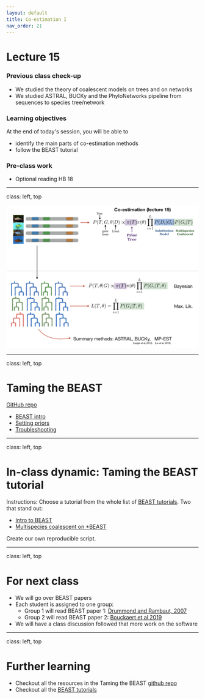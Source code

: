 ```yaml
---
layout: default
title: Co-estimation I
nav_order: 21
---
```


# Lecture 15

### Previous class check-up
- We studied the theory of coalescent models on trees and on networks
- We studied ASTRAL, BUCKy and the PhyloNetworks pipeline from sequences to species tree/network

### Learning objectives

At the end of today's session, you will be able to
- identify the main parts of co-estimation methods
- follow the BEAST tutorial

### Pre-class work

- Optional reading HB 18

---
class: left, top

<div style="text-align:center"><img src="../assets/pics/lecture15.png" width="750"/></div>

---
class: left, top

# Taming the BEAST 

[GitHub repo](https://github.com/Taming-the-BEAST/Taming-the-BEAST-2019-Eh-Lectures)

- [BEAST intro](https://github.com/Taming-the-BEAST/Taming-the-BEAST-2019-Eh-Lectures/blob/master/2019-08-12_Beast2Intro.pdf)
- [Setting priors](https://github.com/Taming-the-BEAST/Taming-the-BEAST-2019-Eh-Lectures/blob/master/2019-08-12_SettingPriors.pdf)
- [Troubleshooting](https://github.com/Taming-the-BEAST/Taming-the-BEAST-2019-Eh-Lectures/blob/master/2019-08-13_Troubleshooting.pdf)


---
class: left, top

# In-class dynamic: Taming the BEAST tutorial


Instructions: Choose a tutorial from the whole list of [BEAST tutorials](https://taming-the-beast.org/tutorials/). Two that stand out: 

- [Intro to BEAST](https://taming-the-beast.org/tutorials/Introduction-to-BEAST2/)
- [Multispecies coalescent on *BEAST](https://taming-the-beast.org/tutorials/StarBeast-Tutorial/)

Create our own reproducible script.

---
class: left, top

# For next class

- We will go over BEAST papers
- Each student is assigned to one group:
  - Group 1 will read BEAST paper 1: [Drummond and Rambaut, 2007](https://bmcecolevol.biomedcentral.com/articles/10.1186/1471-2148-7-214)
  - Group 2 will read BEAST paper 2: [Bouckaert et al 2019](https://journals.plos.org/ploscompbiol/article?id=10.1371/journal.pcbi.1006650)
- We will have a class discussion followed that more work on the software

---
class: left, top

# Further learning

- Checkout all the resources in the Taming the BEAST [github repo](https://github.com/Taming-the-BEAST/Taming-the-BEAST-2019-Eh-Lectures)
- Checkout all the [BEAST tutorials](https://taming-the-beast.org/tutorials/)
